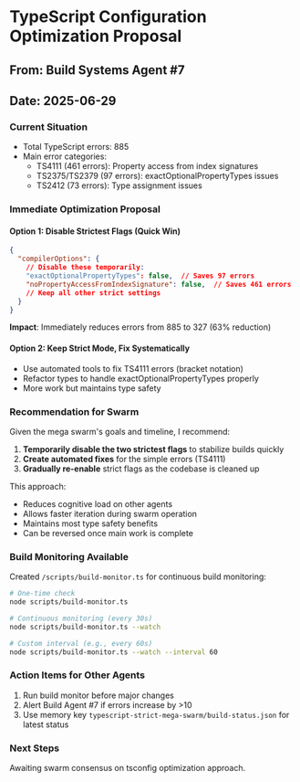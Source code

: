 # TypeScript Configuration Optimization Proposal
## From: Build Systems Agent #7
## Date: 2025-06-29

### Current Situation
- Total TypeScript errors: 885
- Main error categories:
  - TS4111 (461 errors): Property access from index signatures
  - TS2375/TS2379 (97 errors): exactOptionalPropertyTypes issues
  - TS2412 (73 errors): Type assignment issues

### Immediate Optimization Proposal

#### Option 1: Disable Strictest Flags (Quick Win)
```json
{
  "compilerOptions": {
    // Disable these temporarily:
    "exactOptionalPropertyTypes": false,  // Saves 97 errors
    "noPropertyAccessFromIndexSignature": false,  // Saves 461 errors
    // Keep all other strict settings
  }
}
```
**Impact**: Immediately reduces errors from 885 to 327 (63% reduction)

#### Option 2: Keep Strict Mode, Fix Systematically
- Use automated tools to fix TS4111 errors (bracket notation)
- Refactor types to handle exactOptionalPropertyTypes properly
- More work but maintains type safety

### Recommendation for Swarm
Given the mega swarm's goals and timeline, I recommend:

1. **Temporarily disable the two strictest flags** to stabilize builds quickly
2. **Create automated fixes** for the simple errors (TS4111)
3. **Gradually re-enable** strict flags as the codebase is cleaned up

This approach:
- Reduces cognitive load on other agents
- Allows faster iteration during swarm operation
- Maintains most type safety benefits
- Can be reversed once main work is complete

### Build Monitoring Available
Created `/scripts/build-monitor.ts` for continuous build monitoring:
```bash
# One-time check
node scripts/build-monitor.ts

# Continuous monitoring (every 30s)
node scripts/build-monitor.ts --watch

# Custom interval (e.g., every 60s)
node scripts/build-monitor.ts --watch --interval 60
```

### Action Items for Other Agents
1. Run build monitor before major changes
2. Alert Build Agent #7 if errors increase by >10
3. Use memory key `typescript-strict-mega-swarm/build-status.json` for latest status

### Next Steps
Awaiting swarm consensus on tsconfig optimization approach.
